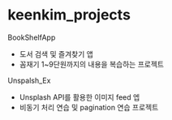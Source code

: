 # keenkim_projects

BookShelfApp
- 도서 검색 및 즐겨찾기 앱
- 꼼재기 1~9단원까지의 내용을 복습하는 프로젝트

Unspalsh_Ex
- Unsplash API를 활용한 이미지 feed 엡
- 비동기 처리 연습 및 pagination 연습 프로젝트

